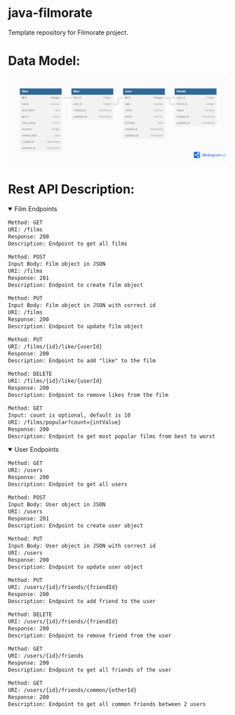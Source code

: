 # java-filmorate
Template repository for Filmorate project.

# Data Model:
![Database diagram](/db_diagram.png)

# Rest API Description:
<details open>
<summary>Film Endpoints</summary>

```
Method: GET
URI: /films
Response: 200
Description: Endpoint to get all films
```
```
Method: POST
Input Body: Film object in JSON
URI: /films
Response: 201
Description: Endpoint to create film object
```
```
Method: PUT
Input Body: Film object in JSON with correct id
URI: /films
Response: 200
Description: Endpoint to update film object
```
```
Method: PUT
URI: /films/{id}/like/{userId}
Response: 200
Description: Endpoint to add "like" to the film
```
```
Method: DELETE
URI: /films/{id}/like/{userId}
Response: 200
Description: Endpoint to remove likes from the film
```
```
Method: GET
Input: count is optional, default is 10
URI: /films/popular?count={intValue}
Response: 200
Description: Endpoint to get most popular films from best to worst
```
</details>

<details open>
<summary>User Endpoints</summary>

```
Method: GET
URI: /users
Response: 200
Description: Endpoint to get all users
```
```
Method: POST
Input Body: User object in JSON
URI: /users
Response: 201
Description: Endpoint to create user object
```
```
Method: PUT
Input Body: User object in JSON with correct id
URI: /users
Response: 200
Description: Endpoint to update user object
```
```
Method: PUT
URI: /users/{id}/friends/{friendId}
Response: 200
Description: Endpoint to add friend to the user
```
```
Method: DELETE
URI: /users/{id}/friends/{friendId}
Response: 200
Description: Endpoint to remove friend from the user
```
```
Method: GET
URI: /users/{id}/friends
Response: 200
Description: Endpoint to get all friends of the user
```
```
Method: GET
URI: /users/{id}/friends/common/{otherId}
Response: 200
Description: Endpoint to get all common friends between 2 users
```
</details>


